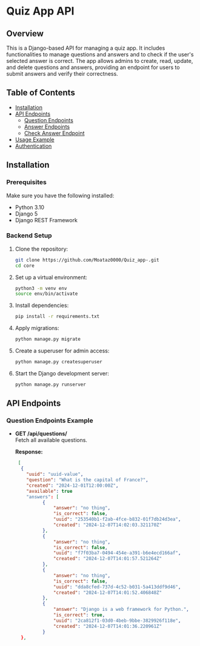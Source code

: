 # Quiz App API 

## Overview

This is a Django-based API for managing a quiz app. It includes functionalities to manage questions and answers and to check if the user's selected answer is correct. The app allows admins to create, read, update, and delete questions and answers, providing an endpoint for users to submit answers and verify their correctness.

## Table of Contents
- [Installation](#installation)
- [API Endpoints](#api-endpoints)
  - [Question Endpoints](#question-endpoints)
  - [Answer Endpoints](#answer-endpoints)
  - [Check Answer Endpoint](#check-answer-endpoint)
- [Usage Example](#usage-example)
- [Authentication](#authentication)

## Installation

### Prerequisites

Make sure you have the following installed:
- Python 3.10
- Django 5
- Django REST Framework

### Backend Setup

1. Clone the repository:

    ```bash
    git clone https://github.com/Moataz0000/Quiz_app-.git
    cd core
    ```

2. Set up a virtual environment:

    ```bash
    python3 -m venv env
    source env/bin/activate
    ```

3. Install dependencies:

    ```bash
    pip install -r requirements.txt
    ```

4. Apply migrations:

    ```bash
    python manage.py migrate
    ```

5. Create a superuser for admin access:

    ```bash
    python manage.py createsuperuser
    ```

6. Start the Django development server:

    ```bash
    python manage.py runserver
    ```

## API Endpoints

### Question Endpoints Example 

- **GET /api/questions/**  
  Fetch all available questions.

  **Response:**
  ```json
   [
    {
      "uuid": "uuid-value",
      "question": "What is the capital of France?",
      "created": "2024-12-01T12:00:00Z",
      "available": true
      "answers": [
            {
                "answer": "no thing",
                "is_correct": false,
                "uuid": "253540b1-f2ab-4fce-b832-01f7db24d3ea",
                "created": "2024-12-07T14:02:03.321170Z"
            },
            {
                "answer": "no thing",
                "is_correct": false,
                "uuid": "f7f03ba7-0494-454e-a391-b6e4ecd166af",
                "created": "2024-12-07T14:01:57.521264Z"
            },
            {
                "answer": "no thing",
                "is_correct": false,
                "uuid": "dda8cfed-737d-4c52-b031-5a413ddf9d46",
                "created": "2024-12-07T14:01:52.406848Z"
            },
            {
                "answer": "Django is a web framework for Python.",
                "is_correct": true,
                "uuid": "2ca812f1-03d0-4beb-9bbe-3829926f118e",
                "created": "2024-12-07T14:01:36.220961Z"
            }
    },



   
